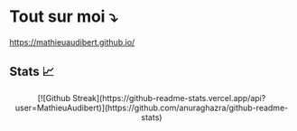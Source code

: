 # Tout sur moi ⤵️

https://mathieuaudibert.github.io/

## Stats 📈
<div align="center">
 [![Github Streak](https://github-readme-stats.vercel.app/api?user=MathieuAudibert)](https://github.com/anuraghazra/github-readme-stats)
</div>
